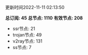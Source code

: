 更新时间2022-11-11 02:13:50

**总订阅: 45**
**总节点: 1110**
**有效节点: 208**
- ssr节点: 21
- trojan节点: 49
- v2ray节点: 131
- ss节点: 7
